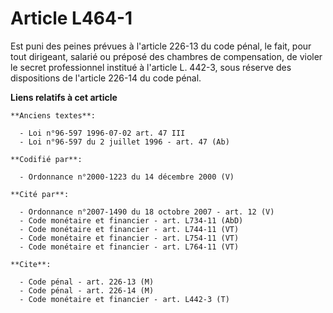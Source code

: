 # Article L464-1

Est puni des peines prévues à l'article 226-13 du code pénal, le fait, pour tout dirigeant, salarié ou préposé des chambres
de compensation, de violer le secret professionnel institué à l'article L. 442-3, sous réserve des dispositions de l'article
226-14 du code pénal.

**Liens relatifs à cet article**

	**Anciens textes**:

	  - Loi n°96-597 1996-07-02 art. 47 III
	  - Loi n°96-597 du 2 juillet 1996 - art. 47 (Ab)

	**Codifié par**:

	  - Ordonnance n°2000-1223 du 14 décembre 2000 (V)

	**Cité par**:

	  - Ordonnance n°2007-1490 du 18 octobre 2007 - art. 12 (V)
	  - Code monétaire et financier - art. L734-11 (AbD)
	  - Code monétaire et financier - art. L744-11 (VT)
	  - Code monétaire et financier - art. L754-11 (VT)
	  - Code monétaire et financier - art. L764-11 (VT)

	**Cite**:

	  - Code pénal - art. 226-13 (M)
	  - Code pénal - art. 226-14 (M)
	  - Code monétaire et financier - art. L442-3 (T)
